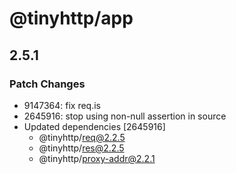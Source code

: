 # @tinyhttp/app

## 2.5.1

### Patch Changes

- 9147364: fix req.is
- 2645916: stop using non-null assertion in source
- Updated dependencies [2645916]
  - @tinyhttp/req@2.2.5
  - @tinyhttp/res@2.2.5
  - @tinyhttp/proxy-addr@2.2.1
